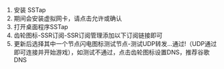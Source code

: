 1. 安装 SSTap
2. 期间会安装虚拟网卡，请点击允许或确认
3. 打开桌面程序SSTap
4. 齿轮图标-SSR订阅-SSR订阅管理添加以下订阅链接即可
5. 更新后选择其中一个节点闪电图标测试节点-测试UDP转发...通过!（UDP通过即可连接并开始游戏），如测试不通过，点击齿轮图标设置DNS，推荐谷歌DNS
